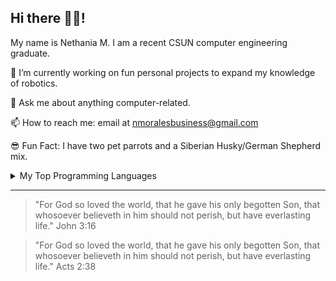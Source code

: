 ## Hi there 👋😊!

My name is Nethania M. I am a recent CSUN computer engineering graduate.

🔭 I’m currently working on fun personal projects to expand my knowledge of robotics.

💬 Ask me about anything computer-related.

📫 How to reach me: email at nmoralesbusiness@gmail.com

😎 Fun Fact: I have two pet parrots and a Siberian Husky/German Shepherd mix.

<details>
<summary> My Top Programming Languages</summary>

| Rank | Languages|
|-----:|---------------|
|     1|     C/C++     |
|     2|      VHDL     |
|     3|    Verilog    |
|     4|     Python    |
|     5|  Javascript   |
</details>

---
> "For God so loved the world, that he gave his only begotten Son, that whosoever believeth in him should not perish, but have everlasting life." John 3:16

>"For God so loved the world, that he gave his only begotten Son, that whosoever believeth in him should not perish, but have everlasting life." Acts 2:38

<!--
**nethaniam/nethaniam** is a ✨ _special_ ✨ repository because its `README.md` (this file) appears on your GitHub profile.

Here are some ideas to get you started:

- 🔭 I’m currently working on ...
- 🌱 I’m currently learning ...
- 👯 I’m looking to collaborate on ...
- 🤔 I’m looking for help with ...
- 💬 Ask me about ...
- 📫 How to reach me: ...
- 😄 Pronouns: ...
- ⚡ Fun fact: ...
-->
